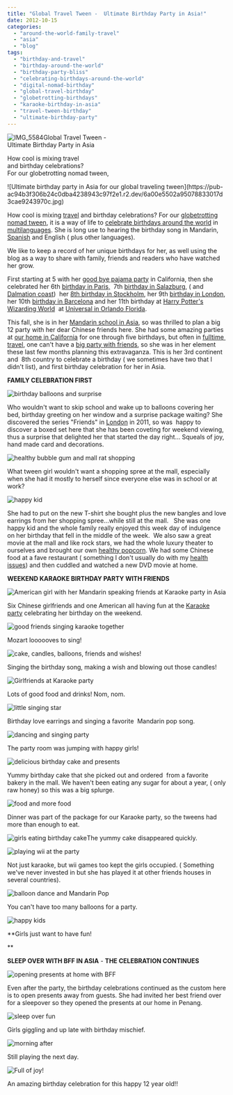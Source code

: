 ```yaml
---
title: "Global Travel Tween -  Ultimate Birthday Party in Asia!"
date: 2012-10-15
categories: 
  - "around-the-world-family-travel"
  - "asia"
  - "blog"
tags: 
  - "birthday-and-travel"
  - "birthday-around-the-world"
  - "birthday-party-bliss"
  - "celebrating-birthdays-around-the-world"
  - "digital-nomad-birthday"
  - "global-travel-birthday"
  - "globetrotting-birthdays"
  - "karaoke-birthday-in-asia"
  - "travel-tween-birthday"
  - "ultimate-birthday-party"
---
```


![IMG_5584](https://pub-ac94b3f306b24c0dba4238943c97f2e1.r2.dev/6a00e5502a95078833017ee423e0bb970d.jpg)Global Travel Tween -   
Ultimate Birthday Party in Asia  
  
How cool is mixing travel  
and birthday celebrations?  
For our globetrotting nomad tween,

<!--more--> ![Ultimate birthday party in Asia for our global traveling tween](https://pub-ac94b3f306b24c0dba4238943c97f2e1.r2.dev/6a00e5502a95078833017d3cae9243970c.jpg)  
  
How cool is mixing [travel](https://pub-ac94b3f306b24c0dba4238943c97f2e1.r2.dev/2012/01/amazing-family-world-tour.html "family travel ultimate around the world tour") and birthday celebrations? For our [globetrotting](https://pub-ac94b3f306b24c0dba4238943c97f2e1.r2.dev/2010/05/globe-trotting-location-independent-kids-friends-perpetual-travelers-tck-long-term-family-travel-.html "globetrotting") [nomad tween](https://pub-ac94b3f306b24c0dba4238943c97f2e1.r2.dev/2012/06/nomadic-lifestyle-with-children-.html "nomad children, teen and tweens travel"), it is a way of life to [celebrate birthdays around the world](https://pub-ac94b3f306b24c0dba4238943c97f2e1.r2.dev/2011/10/celebrating-kids-birthdays-while-traveling.html "celebrating birthdays around the world") in [multilanguages](https://pub-ac94b3f306b24c0dba4238943c97f2e1.r2.dev/2011/06/how-to-raise-a-bilingual-or-multi-lingual-child-2.html "multilingual how to"). She is long use to hearing the birthday song in Mandarin, [Spanish](https://pub-ac94b3f306b24c0dba4238943c97f2e1.r2.dev/2007/03/last-day-of-sch.html "spanish school") and English ( plus other languages).  
  
We like to keep a record of her unique birthdays for her, as well using the blog as a way to share with family, friends and readers who have watched her grow.  
  
First starting at 5 with her [good bye pajama party](https://pub-ac94b3f306b24c0dba4238943c97f2e1.r2.dev/2006/08/suite-bon-voyag.html "good bye pajama party") in California, then she celebrated her 6th [birthday in Paris,](https://pub-ac94b3f306b24c0dba4238943c97f2e1.r2.dev/2006/09/mozarts-6th-at.html "birthday in Paris")  7th [birthday in Salazburg](https://pub-ac94b3f306b24c0dba4238943c97f2e1.r2.dev/2007/10/super-7-salzbur.html "birthday in salzburg"), ( and [Dalmation coast](https://pub-ac94b3f306b24c0dba4238943c97f2e1.r2.dev/2007/09/dalmatia-coast.html "dalmation coast"))  her [8th birthday in Stockholm](https://pub-ac94b3f306b24c0dba4238943c97f2e1.r2.dev/2009/05/family-travel-photo-sweden-reindeer-meat-in-kota-traditional-sami-lapland.html "8th birthday in stockholm"), her 9th [birthday in London](https://pub-ac94b3f306b24c0dba4238943c97f2e1.r2.dev/2009/10/family-travel-photo-england-knight-tapestry-high-tea.html "birthday in london"), her 10th [birthday in Barcelona](https://pub-ac94b3f306b24c0dba4238943c97f2e1.r2.dev/2011/01/how-to-make-paella-in-spain-the-valencia-way-recipe-for-travel-foodie-lovers-of-traditional-food.html "birthday in barcelona") and her 11th birthday at [Harry Potter's Wizarding World](https://pub-ac94b3f306b24c0dba4238943c97f2e1.r2.dev/2012/01/the-wizarding-world-of-harry-potter-kids-review.html "harry potter's wizarding world review")  [](http://www.universalorlando.com/harrypotter/ "harry potter's wizarding world")at [Universal in Orlando Florida](http://www.universalorlando.com/home/home.aspx "Universal orlando").  
  
This fall, she is in her [Mandarin school in Asia](https://pub-ac94b3f306b24c0dba4238943c97f2e1.r2.dev/2012/06/why-learn-mandarin-in-tropical-asia-penang.html "Mandarin school in Asia"), so was thrilled to plan a big 12 party with her dear Chinese friends here. She had some amazing parties at [our home in California](https://pub-ac94b3f306b24c0dba4238943c97f2e1.r2.dev/2006/08/home-and-hous-1.html "home in California") for one through five birthdays, but often in [fulltime  travel](https://pub-ac94b3f306b24c0dba4238943c97f2e1.r2.dev/2008/06/how-to-do-exten.html "full time travel how-to"), one can't have a [big party with friends](https://pub-ac94b3f306b24c0dba4238943c97f2e1.r2.dev/2009/06/-6-month-european-family-road-trip-09.html "big party with friends"), so she was in her element these last few months planning this extravaganza. This is her 3rd continent and  8th country to celebrate a birthday ( we sometimes have two that I didn't list), and first birthday celebration for her in Asia.  
  
**FAMILY CELEBRATION FIRST**  
  
  
![birthday balloons and surprise](https://pub-ac94b3f306b24c0dba4238943c97f2e1.r2.dev/6a00e5502a95078833017d3cb21373970c.jpg)  
  
Who wouldn't want to skip school and wake up to balloons covering her bed, birthday greeting on her window and a surprise package waiting? She discovered the series "Friends" in [London](https://pub-ac94b3f306b24c0dba4238943c97f2e1.r2.dev/2011/02/top-budget-hotel-london-travelodge-waterloo-review-central-london-lodging-bargain-family-friendly.html "London travel ") in 2011, so was  happy to discover a boxed set here that she has been coveting for weekend viewing, thus a surprise that delighted her that started the day right... Squeals of joy, hand made card and decorations.  
  
![healthy bubble gum and mall rat shopping](https://pub-ac94b3f306b24c0dba4238943c97f2e1.r2.dev/6a00e5502a95078833017d3cb21497970c.jpg)  
  
What tween girl wouldn't want a shopping spree at the mall, especially when she had it mostly to herself since everyone else was in school or at work?  
  
![happy kid](https://pub-ac94b3f306b24c0dba4238943c97f2e1.r2.dev/6a00e5502a95078833017d3cb215d8970c.jpg)  
  
She had to put on the new T-shirt she bought plus the new bangles and love earrings from her shopping spree...while still at the mall.   She was one happy kid and the whole family really enjoyed this week day of indulgence on her birthday that fell in the middle of the week.  We also saw a great movie at the mall and like rock stars, we had the whole luxury theater to ourselves and brought our own [healthy popcorn](https://pub-ac94b3f306b24c0dba4238943c97f2e1.r2.dev/2012/07/how-to-make-healthy-popcorn.html "healthy popcorn"). We had some Chinese food at a fave restaurant ( something I don't usually do with my [health issues](https://pub-ac94b3f306b24c0dba4238943c97f2e1.r2.dev/2012/04/health-organic-raw-foods-and-travel.html "travel health")) and then cuddled and watched a new DVD movie at home.  
  
**WEEKEND KARAOKE BIRTHDAY PARTY WITH FRIENDS**  
  
  
  
![American girl with her Mandarin speaking friends at Karaoke party in Asia](https://pub-ac94b3f306b24c0dba4238943c97f2e1.r2.dev/6a00e5502a95078833017d3cb216df970c.jpg)  
  
Six Chinese girlfriends and one American all having fun at the [Karaoke party](https://pub-ac94b3f306b24c0dba4238943c97f2e1.r2.dev/2012/07/singing-karaoke-in-asia.html "karaoke party in Asia") celebrating her birthday on the weekend.  
  
![good friends singing karaoke together](https://pub-ac94b3f306b24c0dba4238943c97f2e1.r2.dev/6a00e5502a95078833017d3cb217fe970c.jpg)  
  
Mozart loooooves to sing!  
  
![cake, candles, balloons, friends and wishes!](https://pub-ac94b3f306b24c0dba4238943c97f2e1.r2.dev/6a00e5502a95078833017c328388e6970b.jpg)  
  
Singing the birthday song, making a wish and blowing out those candles!  
  
![Girlfriends at Karaoke party](https://pub-ac94b3f306b24c0dba4238943c97f2e1.r2.dev/6a00e5502a95078833017d3cb219f6970c.jpg)  
  
Lots of good food and drinks! Nom, nom.  
  
![little singing star](https://pub-ac94b3f306b24c0dba4238943c97f2e1.r2.dev/6a00e5502a95078833017c32838acb970b.jpg)  
  
Birthday love earrings and singing a favorite  Mandarin pop song.  
  
![dancing and singing party](https://pub-ac94b3f306b24c0dba4238943c97f2e1.r2.dev/6a00e5502a95078833017ee42765e6970d.jpg)  
  
The party room was jumping with happy girls!  
  
![delicious birthday cake and presents](https://pub-ac94b3f306b24c0dba4238943c97f2e1.r2.dev/6a00e5502a95078833017c32838c7a970b.jpg)  
  
Yummy birthday cake that she picked out and ordered  from a favorite bakery in the mall. We haven't been eating any sugar for about a year, ( only raw honey) so this was a big splurge.  
  
![food and more food](https://pub-ac94b3f306b24c0dba4238943c97f2e1.r2.dev/6a00e5502a95078833017ee42767e8970d.jpg)  
  
Dinner was part of the package for our Karaoke party, so the tweens had more than enough to eat.  
  
![girls eating birthday cake](https://pub-ac94b3f306b24c0dba4238943c97f2e1.r2.dev/6a00e5502a95078833017d3cb21ebf970c.jpg)The yummy cake disappeared quickly.

[](https://pub-ac94b3f306b24c0dba4238943c97f2e1.r2.dev/6a00e5502a95078833017d3cb21ebf970c.jpg)![playing wii at the party](https://pub-ac94b3f306b24c0dba4238943c97f2e1.r2.dev/6a00e5502a95078833017ee4276a3d970d-150x150-1.jpg)  
  
Not just karaoke, but wii games too kept the girls occupied. ( Something we've never invested in but she has played it at other friends houses in several countries).  
  
![balloon dance and Mandarin Pop](https://pub-ac94b3f306b24c0dba4238943c97f2e1.r2.dev/6a00e5502a95078833017ee4276b29970d.jpg)  
  
You can't have too many balloons for a party.  
  
![happy kids](https://pub-ac94b3f306b24c0dba4238943c97f2e1.r2.dev/6a00e5502a95078833017c3283920e970b.jpg)  
  
**Girls just want to have fun!  
  
  
**  
  
**SLEEP OVER WITH BFF IN ASIA** - **THE CELEBRATION CONTINUES**  
  
  
![opening presents at home with BFF](https://pub-ac94b3f306b24c0dba4238943c97f2e1.r2.dev/6a00e5502a95078833017d3cb223b3970c.jpg)  
  
Even after the party, the birthday celebrations continued as the custom here is to open presents away from guests. She had invited her best friend over for a sleepover so they opened the presents at our home in Penang.  
  
![sleep over fun](https://pub-ac94b3f306b24c0dba4238943c97f2e1.r2.dev/6a00e5502a95078833017ee4276f0b970d.jpg)  
  
Girls giggling and up late with birthday mischief.  
  
![morning after](https://pub-ac94b3f306b24c0dba4238943c97f2e1.r2.dev/6a00e5502a95078833017c328395b2970b.jpg)  
  
Still playing the next day.  
  
![Full of joy!](https://pub-ac94b3f306b24c0dba4238943c97f2e1.r2.dev/6a00e5502a95078833017c32839a50970b.jpg)  
  
An amazing birthday celebration for this happy 12 year old!!
